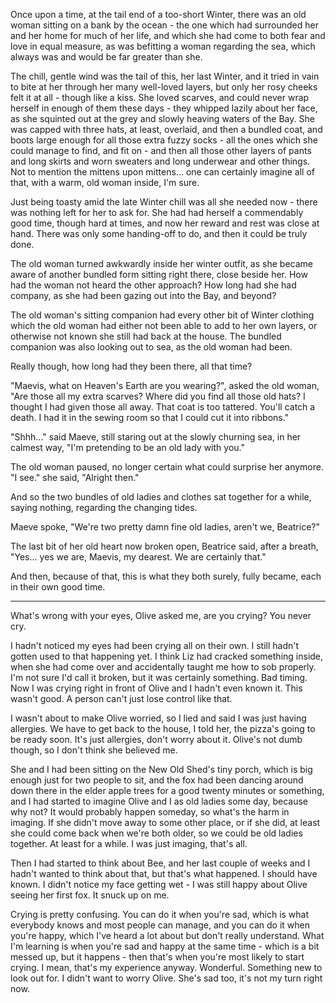 Once upon a time, at the tail end of a too-short Winter, there was an old woman sitting on a bank by the ocean - the one which had surrounded her and her home for much of her life, and which she had come to both fear and love in equal measure, as was befitting a woman regarding the sea, which always was and would be far greater than she. 

The chill, gentle wind was the tail of this, her last Winter, and it tried in vain to bite at her through her many well-loved layers, but only her rosy cheeks felt it at all - though like a kiss. She loved scarves, and could never wrap herself in enough of them these days - they whipped lazily about her face, as she squinted out at the grey and slowly heaving waters of the Bay. She was capped with three hats, at least, overlaid, and then a bundled coat, and boots large enough for all those extra fuzzy socks - all the ones which she could manage to find, and fit on  - and then all those other layers of pants and long skirts and worn sweaters and long underwear and other things. Not to mention the mittens upon mittens... one can certainly imagine all of that, with a warm, old woman inside, I'm sure.

Just being toasty amid the late Winter chill was all she needed now - there was nothing left for her to ask for. She had had herself a commendably good time, though hard at times, and now her reward and rest was close at hand. There was only some handing-off to do, and then it could be truly done. 

The old woman turned awkwardly inside her winter outfit, as she became aware of another bundled form sitting right there, close beside her. How had the woman not heard the other approach? How long had she had company, as she had been  gazing out into the Bay, and beyond?

The old woman's sitting companion had every other bit of Winter clothing which the old woman had either not been able to add to her own layers, or otherwise not known she still had back at the house. The bundled companion was also looking out to sea, as the old woman had been. 

Really though, how long had they been there, all that time?

"Maevis, what on Heaven's Earth are you wearing?", asked the old woman, "Are those all my extra scarves? Where did you find all those old hats? I thought I had given those all away. That coat is too tattered. You'll catch a death. I had it in the sewing room so that I could cut it into ribbons."

"Shhh..." said Maeve, still staring out at the slowly churning sea, in her calmest way, "I'm pretending to be an old lady with you."

The old woman paused, no longer certain what could surprise her anymore. "I see." she said, "Alright then."

And so the two bundles of old ladies and clothes sat together for a while, saying nothing, regarding the changing tides.

Maeve spoke, "We're two pretty damn fine old ladies, aren't we, Beatrice?"

The last bit of her old heart now broken open, Beatrice said, after a breath, "Yes... yes we are,  Maevis, my dearest. We are certainly that."

And then, because of that, this is what they both surely, fully became, each in their own good time.

---

What's wrong with your eyes, Olive asked me, are you crying? You never cry. 

I hadn't noticed my eyes had been crying all on their own. I still hadn't gotten used to that happening yet. I think Liz had cracked something inside, when she had come over and accidentally taught me how to sob properly. I'm not sure I'd call it broken, but it was certainly something. Bad timing. Now I was crying right in front of Olive and I hadn't even known it. This wasn't good. A person can't just lose control like that.

I wasn't about to make Olive worried, so I lied and said I was just having allergies. We have to get back to the house, I told her, the pizza's going to be ready soon. It's just allergies, don't worry about it. Olive's not dumb though, so I don't think she believed me. 

She and I had been sitting on the New Old Shed's tiny porch, which is big enough just for two people to sit, and the fox had been dancing around down there in the elder apple trees for a good twenty minutes or something, and I had started to imagine Olive and I as old ladies some day, because why not? It would probably happen someday, so what's the harm in imaging. If she didn't move away to some other place, or if she did, at least she could come back when we're both older, so we could be old ladies together. At least for a while. I was just imaging, that's all.

Then I had started to think about Bee, and her last couple of weeks and I hadn't wanted to think about that, but that's what happened. I should have known. I didn't notice my face getting wet - I was still happy about Olive seeing her first fox. It snuck up on me.

Crying is pretty confusing. You can do it when you're sad, which is what everybody knows and most people can manage, and you can do it when you're happy, which I've heard a lot about but don't really understand. What I'm learning is when you're sad and happy at the same time - which is a bit messed up, but it happens - then that's when you're most likely to start crying. I mean, that's my experience anyway. Wonderful. Something new to look out for. I didn't want to worry Olive. She's sad too, it's not my turn right now. 

